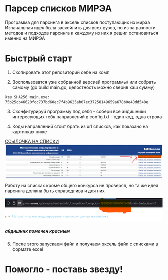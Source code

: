 # Парсер списков МИРЭА

Программа для парсинга в эксель списков поступающих из мирэа
Изначальная идея была заскейлить для всех вузов, но из за разности методов и подходов парсинга к каждому из них я решил остановиться именно на МИРЭА
# Быстрый старт 

1. Скопировать этот репозиторий себе на комп

2. Воспользоватся уже собранной версией программы/ или собрать самому (go build main.go, целостность можно сверив хэш сумму)

```sha256
Хэш SHA256 main.exe:
75b25cb46620fcc737bd60ec7f4b9625ab07ec37258149659a678b0e48dd548e
```

3. Сконфигурируй программу под себя - собери все айдишники интересующих тебя направлений в config.txt - один код, одна строка 

4. Коды направлений стоит брать из url списков, как показано на картинках ниже

[ССЫЛОЧКА НА СПИСКИ](https://priem.mirea.ru/accepted-entrants-list/?edu_level=2)
![Где ссылка](image1.png)

Работу на списках кроме общего конкурса не проверял, но та же идея парсинга должна быть справедлива и для них

![Где айди](image2.png)
##### айдишник помечен красным

5. После этого запускаем файл и получаем эксель файл с списками в формате excel

# Помогло - поставь звезду!